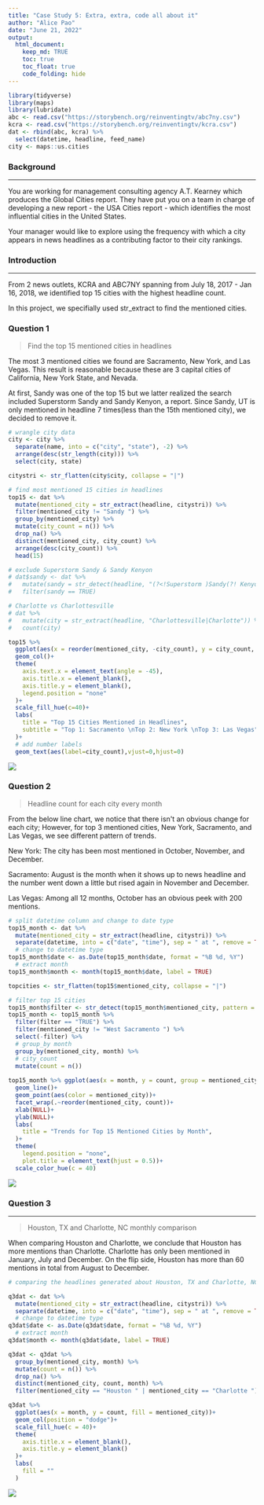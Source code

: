 ```yaml
---
title: "Case Study 5: Extra, extra, code all about it"
author: "Alice Pao"
date: "June 21, 2022"
output: 
  html_document:
    keep_md: TRUE
    toc: true
    toc_float: true
    code_folding: hide
---
```





```r
library(tidyverse)
library(maps)
library(lubridate)
abc <- read.csv("https://storybench.org/reinventingtv/abc7ny.csv")
kcra <- read.csv("https://storybench.org/reinventingtv/kcra.csv")
dat <- rbind(abc, kcra) %>% 
  select(datetime, headline, feed_name)
city <- maps::us.cities
```

### Background
***
You are working for management consulting agency A.T. Kearney which produces the Global Cities report. They have put you on a team in charge of developing a new report - the USA Cities report - which identifies the most influential cities in the United States.

Your manager would like to explore using the frequency with which a city appears in news headlines as a contributing factor to their city rankings. 

### Introduction
***
From 2 news outlets, KCRA and ABC7NY spanning from July 18, 2017 - Jan 16, 2018, we identified top 15 cities with the highest headline count. 

In this project, we specifially used str_extract to find the mentioned cities. 

### Question 1
> Find the top 15 mentioned cities in headlines

The most 3 mentioned cities we found are Sacramento, New York, and Las Vegas. This result is reasonable because these are 3 capital cities of California, New York State, and Nevada. 

At first, Sandy was one of the top 15 but we latter realized the search included Superstorm Sandy and Sandy Kenyon, a report. Since Sandy, UT is only mentioned in headline 7 times(less than the 15th mentioned city), we decided to remove it.  


```r
# wrangle city data
city <- city %>% 
  separate(name, into = c("city", "state"), -2) %>% 
  arrange(desc(str_length(city))) %>% 
  select(city, state)

citystri <- str_flatten(city$city, collapse = "|")

# find most mentioned 15 cities in headlines 
top15 <- dat %>% 
  mutate(mentioned_city = str_extract(headline, citystri)) %>% 
  filter(mentioned_city != "Sandy ") %>% 
  group_by(mentioned_city) %>% 
  mutate(city_count = n()) %>% 
  drop_na() %>% 
  distinct(mentioned_city, city_count) %>% 
  arrange(desc(city_count)) %>% 
  head(15)

# exclude Superstorm Sandy & Sandy Kenyon
# dat$sandy <- dat %>% 
#   mutate(sandy = str_detect(headline, "(?<!Superstorm )Sandy(?! Kenyon)(?! Hook)")) %>% 
#   filter(sandy == TRUE)

# Charlotte vs Charlottesville 
# dat %>% 
#   mutate(city = str_extract(headline, "Charlottesville|Charlotte")) %>% 
#   count(city)    

top15 %>% 
  ggplot(aes(x = reorder(mentioned_city, -city_count), y = city_count, fill = mentioned_city))+
  geom_col()+
  theme(
    axis.text.x = element_text(angle = -45),
    axis.title.x = element_blank(), 
    axis.title.y = element_blank(),
    legend.position = "none"
  )+
  scale_fill_hue(c=40)+
  labs(
    title = "Top 15 Cities Mentioned in Headlines", 
    subtitle = "Top 1: Sacramento \nTop 2: New York \nTop 3: Las Vegas", 
  )+
  # add number labels
  geom_text(aes(label=city_count),vjust=0,hjust=0)
```

![](Case-Study-5_files/figure-html/unnamed-chunk-2-1.png)<!-- -->

### Question 2
> Headline count for each city every month 

From the below line chart, we notice that there isn't an obvious change for each city; However, for top 3 mentioned cities, New York, Sacramento, and Las Vegas, we see different pattern of trends. 

New York: The city has been most mentioned in October, November, and December. 

Sacramento: August is the month when it shows up to news headline and the number went down a little but rised again in November and December. 

Las Vegas: Among all 12 months, October has an obvious peek with 200 mentions. 


```r
# split datetime column and change to date type
top15_month <- dat %>% 
  mutate(mentioned_city = str_extract(headline, citystri)) %>% 
  separate(datetime, into = c("date", "time"), sep = " at ", remove = TRUE)
  # change to datetime type
top15_month$date <- as.Date(top15_month$date, format = "%B %d, %Y") 
  # extract month 
top15_month$month <- month(top15_month$date, label = TRUE)

topcities <- str_flatten(top15$mentioned_city, collapse = "|")

# filter top 15 cities 
top15_month$filter <- str_detect(top15_month$mentioned_city, pattern = topcities)
top15_month <- top15_month %>% 
  filter(filter == "TRUE") %>% 
  filter(mentioned_city != "West Sacramento ") %>% 
  select(-filter) %>% 
  # group_by month
  group_by(mentioned_city, month) %>%
  # city_count
  mutate(count = n())
  
top15_month %>% ggplot(aes(x = month, y = count, group = mentioned_city))+
  geom_line()+
  geom_point(aes(color = mentioned_city))+
  facet_wrap(.~reorder(mentioned_city, count))+
  xlab(NULL)+
  ylab(NULL)+
  labs(
    title = "Trends for Top 15 Mentioned Cities by Month", 
  )+
  theme(
    legend.position = "none", 
    plot.title = element_text(hjust = 0.5))+
  scale_color_hue(c = 40)
```

![](Case-Study-5_files/figure-html/unnamed-chunk-3-1.png)<!-- -->

### Question 3
***
> Houston, TX and Charlotte, NC monthly comparison

When comparing Houston and Charlotte, we conclude that Houston has more mentions than Charlotte. Charlotte has only been mentioned in January, July and December. On the flip side, Houston has more than 60 mentions in total from August to December.


```r
# comparing the headlines generated about Houston, TX and Charlotte, NC over time (by month)

q3dat <- dat %>% 
  mutate(mentioned_city = str_extract(headline, citystri)) %>% 
  separate(datetime, into = c("date", "time"), sep = " at ", remove = TRUE)
  # change to datetime type
q3dat$date <- as.Date(q3dat$date, format = "%B %d, %Y") 
  # extract month 
q3dat$month <- month(q3dat$date, label = TRUE)

q3dat <- q3dat %>% 
  group_by(mentioned_city, month) %>% 
  mutate(count = n()) %>% 
  drop_na() %>% 
  distinct(mentioned_city, count, month) %>% 
  filter(mentioned_city == "Houston " | mentioned_city == "Charlotte ")

q3dat %>% 
  ggplot(aes(x = month, y = count, fill = mentioned_city))+
  geom_col(position = "dodge")+
  scale_fill_hue(c = 40)+
  theme(
    axis.title.x = element_blank(), 
    axis.title.y = element_blank()
  )+
  labs(
    fill = ""
  )
```

![](Case-Study-5_files/figure-html/unnamed-chunk-4-1.png)<!-- -->

